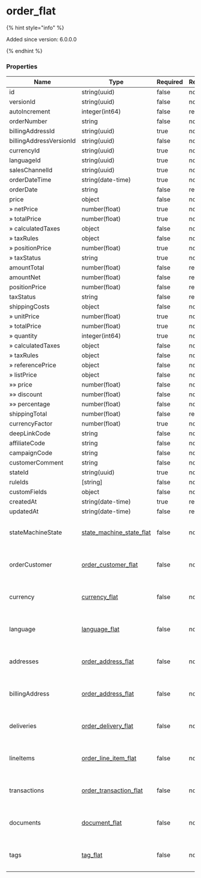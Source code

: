 
# order_flat

{% hint style="info" %}

Added since version: 6.0.0.0

{% endhint %}

### Properties

|Name|Type|Required|Restrictions|Description|
|---|---|---|---|---|
|id|string(uuid)|false|none|none|
|versionId|string(uuid)|false|none|none|
|autoIncrement|integer(int64)|false|read-only|none|
|orderNumber|string|false|none|none|
|billingAddressId|string(uuid)|true|none|none|
|billingAddressVersionId|string(uuid)|false|none|none|
|currencyId|string(uuid)|true|none|none|
|languageId|string(uuid)|true|none|none|
|salesChannelId|string(uuid)|true|none|none|
|orderDateTime|string(date-time)|true|none|none|
|orderDate|string|false|read-only|none|
|price|object|false|none|none|
|» netPrice|number(float)|true|none|none|
|» totalPrice|number(float)|true|none|none|
|» calculatedTaxes|object|false|none|none|
|» taxRules|object|false|none|none|
|» positionPrice|number(float)|true|none|none|
|» taxStatus|string|true|none|none|
|amountTotal|number(float)|false|read-only|none|
|amountNet|number(float)|false|read-only|none|
|positionPrice|number(float)|false|read-only|none|
|taxStatus|string|false|read-only|none|
|shippingCosts|object|false|none|none|
|» unitPrice|number(float)|true|none|none|
|» totalPrice|number(float)|true|none|none|
|» quantity|integer(int64)|true|none|none|
|» calculatedTaxes|object|false|none|none|
|» taxRules|object|false|none|none|
|» referencePrice|object|false|none|none|
|» listPrice|object|false|none|none|
|»» price|number(float)|false|none|none|
|»» discount|number(float)|false|none|none|
|»» percentage|number(float)|false|none|none|
|shippingTotal|number(float)|false|read-only|none|
|currencyFactor|number(float)|true|none|none|
|deepLinkCode|string|false|none|none|
|affiliateCode|string|false|none|none|
|campaignCode|string|false|none|none|
|customerComment|string|false|none|none|
|stateId|string(uuid)|true|none|none|
|ruleIds|[string]|false|none|none|
|customFields|object|false|none|none|
|createdAt|string(date-time)|true|read-only|none|
|updatedAt|string(date-time)|false|read-only|none|
|stateMachineState|[state_machine_state_flat](/schema/state_machine_state_flat.md)|false|none|Added since version: 6.0.0.0|
|orderCustomer|[order_customer_flat](/schema/order_customer_flat.md)|false|none|Added since version: 6.0.0.0|
|currency|[currency_flat](/schema/currency_flat.md)|false|none|Added since version: 6.0.0.0|
|language|[language_flat](/schema/language_flat.md)|false|none|Added since version: 6.0.0.0|
|addresses|[order_address_flat](/schema/order_address_flat.md)|false|none|Added since version: 6.0.0.0|
|billingAddress|[order_address_flat](/schema/order_address_flat.md)|false|none|Added since version: 6.0.0.0|
|deliveries|[order_delivery_flat](/schema/order_delivery_flat.md)|false|none|Added since version: 6.0.0.0|
|lineItems|[order_line_item_flat](/schema/order_line_item_flat.md)|false|none|Added since version: 6.0.0.0|
|transactions|[order_transaction_flat](/schema/order_transaction_flat.md)|false|none|Added since version: 6.0.0.0|
|documents|[document_flat](/schema/document_flat.md)|false|none|Added since version: 6.0.0.0|
|tags|[tag_flat](/schema/tag_flat.md)|false|none|Added since version: 6.0.0.0|
